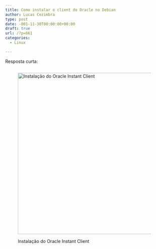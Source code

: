 ```yaml
---
title: Como instalar o client do Oracle no Debian
author: Lucas Cezimbra
type: post
date: -001-11-30T00:00:00+00:00
draft: true
url: /?p=661
categories:
  - Linux

---
```

Resposta curta:

<pre class="wp-block-code"><code></code></pre><figure class="wp-block-image">

<img loading="lazy" width="1024" height="513" src="https://lrcezimbra.com.br/wp-content/uploads/2019/11/install_instantclient-1024x513.png" alt="Instalação do Oracle Instant Client" class="wp-image-662" srcset="https://lucas.tec.br/wp-content/uploads/2019/11/install_instantclient-1024x513.png 1024w, https://lucas.tec.br/wp-content/uploads/2019/11/install_instantclient-300x150.png 300w, https://lucas.tec.br/wp-content/uploads/2019/11/install_instantclient-768x385.png 768w, https://lucas.tec.br/wp-content/uploads/2019/11/install_instantclient.png 1312w" sizes="(max-width: 1024px) 100vw, 1024px" /> <figcaption>Instalação do Oracle Instant Client</figcaption></figure>